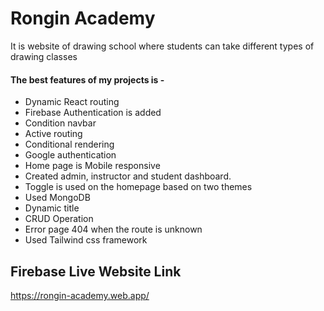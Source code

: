 # Rongin Academy
It is website of drawing school where students can take different types of drawing classes
#### The best features of my projects is -
* Dynamic React routing
* Firebase Authentication is added
* Condition navbar
* Active routing
* Conditional rendering
* Google authentication
* Home page is Mobile responsive
* Created admin, instructor and student dashboard.
* Toggle is used on the homepage based on two themes
* Used MongoDB
* Dynamic title
* CRUD Operation
* Error page 404 when the route is unknown
* Used Tailwind css framework

## Firebase Live Website Link
https://rongin-academy.web.app/
